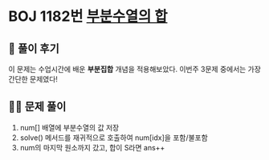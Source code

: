 # BOJ 1182번 [부분수열의 합](https://www.acmicpc.net/problem/1182)



## 🌈 풀이 후기

이 문제는 수업시간에 배운 **부분집합** 개념을 적용해보았다. 이번주 3문제 중에서는 가장 간단한 문제였다!

## 👩‍🏫 문제 풀이

1. num[] 배열에 부분수열의 값 저장
2. solve() 메서드를 재귀적으로 호출하여 num[idx]을 포함/불포함
3. num의 마지막 원소까지 갔고, 합이 S라면 ans++


